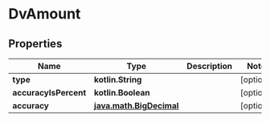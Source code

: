
# DvAmount

## Properties
Name | Type | Description | Notes
------------ | ------------- | ------------- | -------------
**type** | **kotlin.String** |  |  [optional]
**accuracyIsPercent** | **kotlin.Boolean** |  |  [optional]
**accuracy** | [**java.math.BigDecimal**](java.math.BigDecimal.md) |  |  [optional]



